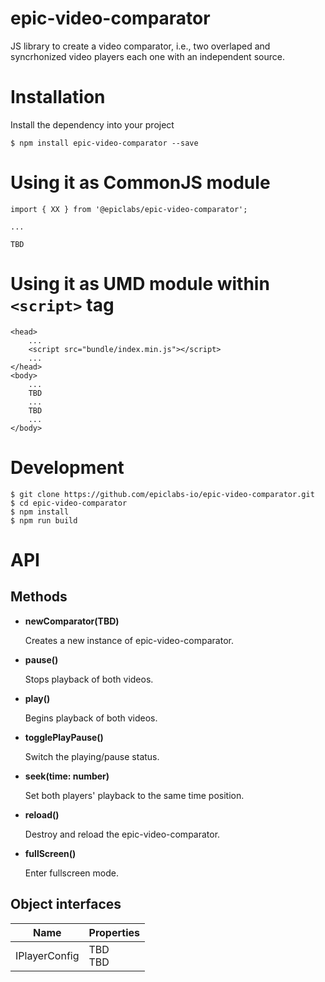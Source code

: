 # epic-video-comparator

JS library to create a video comparator, i.e., two overlaped and syncrhonized video players each one with an independent source.

# Installation

Install the dependency into your project

```
$ npm install epic-video-comparator --save
```

# Using it as CommonJS module
```
import { XX } from '@epiclabs/epic-video-comparator';

...

TBD
```

# Using it as UMD module within ```<script>``` tag
```
<head>
    ...
    <script src="bundle/index.min.js"></script>
    ...
</head>
<body>
    ...
    TBD
    ...
    TBD
    ...
</body>
```

# Development
```
$ git clone https://github.com/epiclabs-io/epic-video-comparator.git
$ cd epic-video-comparator
$ npm install
$ npm run build
```

# API

## Methods

- **newComparator(TBD)**

  Creates a new instance of epic-video-comparator.
  
- **pause()**
  
  Stops playback of both videos.

- **play()**
  
  Begins playback of both videos.

- **togglePlayPause()**

  Switch the playing/pause status.

- **seek(time: number)**

  Set both players' playback to the same time position.

- **reload()**

  Destroy and reload the epic-video-comparator.

- **fullScreen()**

  Enter fullscreen mode.
  
## Object interfaces

| Name | Properties |
| ---- | ---------- |
| IPlayerConfig | TBD<br>TBD |
